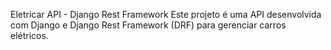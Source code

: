 Eletricar API - Django Rest Framework
Este projeto é uma API desenvolvida com Django e Django Rest Framework (DRF) para gerenciar carros elétricos.